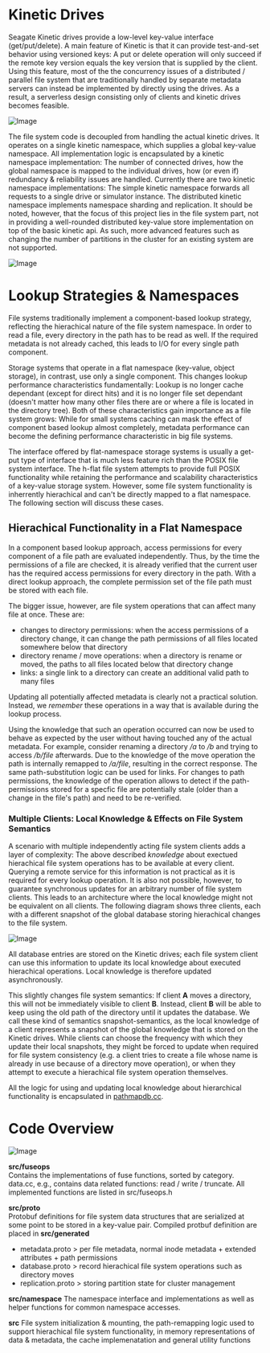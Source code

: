 # Kinetic Drives

Seagate Kinetic drives provide a low-level key-value interface (get/put/delete). A main feature of Kinetic is that it can provide test-and-set behavior using versioned keys: A put or delete operation will only succeed if the remote key version equals the key version that is supplied by the client. Using this feature, most of the the concurrency issues of a distributed / parallel file system that are traditionally handled by separate metadata servers can instead be implemented by directly using the drives. As a result, a serverless design consisting only of clients and kinetic drives becomes feasible. 

![Image](../../wiki/distributed-fs.png?raw=true)

The file system code is decoupled from handling the actual kinetic drives. It operates on a single kinetic namespace, which supplies a global key-value namespace. All implementation logic is encapsulated by a kinetic namespace implementation: The number of connected drives, how the global namespace is mapped to the individual drives, how (or even if) redundancy & reliability issues are handled. Currently there are two kinetic namespace implementations: The simple kinetic namespace forwards all requests to a single drive or simulator instance. The distributed kinetic namespace implements namespace sharding and replication. It should be noted, however, that the focus of this project lies in the file system part, not in providing a well-rounded distributed key-value store implementation on top of the basic kinetic api. As such, more advanced features such as changing the number of partitions in the cluster for an existing system are not supported.  

![Image](../../wiki/kinetic-namespace.png?raw=true)


# Lookup Strategies & Namespaces

File systems traditionally implement a component-based lookup strategy, reflecting the hierachical nature of the file system namespace. In order to read a file, every directory in the path has to be read as well. If the required metadata is not already cached, this leads to I/O for every single path component. 

Storage systems that operate in a flat namespace (key-value, object storage), in contrast, use only a single component. This changes lookup performance characteristics fundamentally: Lookup is no longer cache dependant (except for direct hits) and it is no longer file set dependant (doesn't matter how many other files there are or where a file is located in the directory tree). Both of these characteristics gain importance as a file system grows: While for small systems caching can mask the effect of component based lookup almost completely, metadata performance can become the defining performance characteristic in big file systems. 

The interface offered by flat-namespace storage systems is usually a get-put type of interface that is much less feature rich than the POSIX file system interface. The h-flat file system attempts to provide full POSIX functionality while retaining the performance and scalability characteristics of a key-value storage system. However, some file system functionality is inherrently hierachical and can't be directly mapped to a flat namespace. The following section will discuss these cases. 

## Hierachical Functionality in a Flat Namespace

In a component based lookup approach, access permissions for every component of a file path are evaluated independently. Thus, by the time the permissions of a file are checked, it is already verified that the current user has the required access permissions for every directory in the path. With a direct lookup approach, the complete permission set of the file path must be stored with each file. 

The bigger issue, however, are file system operations that can affect many file at once. These are: 

+ changes to directory permissions: when the access permissions of a directory change, it can change the path permissions of all files located somewhere below that directory
+ directory rename / move operations: when a directory is rename or moved, the paths to all files located below that directory change
+ links: a single link to a directory can create an additional valid path to many files

Updating all potentially affected metadata is clearly not a practical solution. Instead, we *remember* these operations in a way that is available during the lookup process. 

Using the knowledge that such an operation occurred can now be used to behave as expected by the user without having touched any of the actual metadata. For example, consider renaming a directory */a* to */b* and trying to access */b/file* afterwards. Due to the knowledge of the move operation the path is internally remapped to */a/file*, resulting in the correct response. The same path-substitution logic can be used for links. For changes to path permissions, the knowledge of the operation allows to detect if the path-permissions stored for a specfic file are potentially stale (older than a change in the file's path) and need to be re-verified. 


### Multiple Clients: Local Knowledge & Effects on File System Semantics
A scenario with multiple independently acting file system clients adds a layer of complexity: The above described *knowledge* about exectued hierachical file system operations has to be available at every client. Querying a remote service for this information is not practical as it is required for every lookup operation. It is also not possible, however, to guarantee synchronous updates for an arbitrary number of file system clients. This leads to an architecture where the local knowledge might not be equivalent on all clients. The following diagram shows three clients, each with a different snapshot of the global database storing hierachical changes to the file system. 

![Image](../../wiki/multi-client.png?raw=true)

All database entries are stored on the Kinetic drives; each file system client can use this information to update its local knowledge about executed hierachical operations. Local knowledge is therefore updated asynchronously. 

This slightly changes file system semantics: If client **A** moves a directory, this will not be immediately visible to client **B**. Instead, client **B** will be able to keep using the old path of the directory until it updates the database. We call these kind of semantics snapshot-semantics, as the local knowledge of a client represents a snapshot of the global knowledge that is stored on the Kinetic drives. While clients can choose the frequency with which they update their local snapshots, they might be forced to update when required for file system consistency (e.g. a client tries to create a file whose name is already in use because of a directory move operation), or when they attempt to execute a hierachical file system operation themselves. 

All the logic for using and updating local knowledge about hierarchical functionality is encapsulated in [pathmapdb.cc](src/pathmap_db.cc).




# Code Overview 

![Image](../../wiki/h-flat.png?raw=true)

**src/fuseops**  
Contains the implementations of fuse functions, sorted by category. data.cc, e.g., contains data related functions: read / write / truncate. All implemented functions are listed in src/fuseops.h

**src/proto**  
Protobuf definitions for file system data structures that are serialized at some point to be stored in a key-value pair. Compiled protbuf definition are placed in **src/generated**  
+ metadata.proto > per file metadata, normal inode metadata + extended attributes + path permissions
+ database.proto > record hierachical file system operations such as directory moves
+ replication.proto > storing partition state for cluster management

**src/namespace** 
The namespace interface and implementations as well as helper functions for common namespace accesses. 

**src**
File system initialization & mounting, the path-remapping logic used to support hierachical file system functionality, in memory representations of data & metadata, the cache implemenatation and general utility functions
